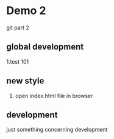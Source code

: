 
# Demo 2
git part 2

## global development
1.test 101

## new style
1. open index.html file in browser

## development
just something concerning development

